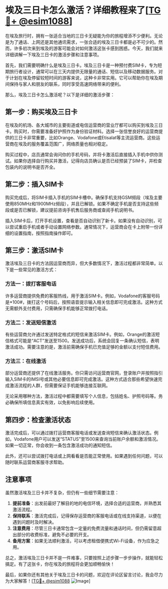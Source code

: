 # 埃及三日卡怎么激活？详细教程来了[[TG💪+ @esim1088](https://t.me/s/esim1088)]

在埃及旅行时，拥有一张适合当地的三日卡无疑能为你的旅程增添不少便利。无论是为了通话、上网还是其他通讯需求，一张合适的埃及三日卡都是必不可少的。然而，许多初次来到埃及的游客可能会对如何激活这张卡感到困惑。今天，我们就来详细讲解一下埃及三日卡的激活步骤和注意事项。

首先，我们需要明确什么是埃及三日卡。埃及三日卡是一种预付费SIM卡，专为短期旅行者设计，通常可以在三天内提供无限量的通话、短信以及移动数据服务。对于计划在埃及停留较短时间的游客来说，这种卡非常实用。它可以帮助你在埃及期间保持与家人和朋友的联系，同时享受高速网络带来的便利。

那么，埃及三日卡怎么激活呢？以下是详细的激活步骤：

## 第一步：购买埃及三日卡

在埃及的机场、各大城市的主要街道或电信运营商的营业厅都可以购买到埃及三日卡。购买时，你需要准备好护照作为身份验证材料。选择一张信誉良好的运营商提供的三日卡非常重要，比如Orange、Vodafone或Etisalat等主流运营商。这些运营商在埃及的服务覆盖范围广，网络质量也相对稳定。

购买过程中，店员通常会询问你的手机号码，并将卡激活后直接插入手机中供你测试。如果你选择自行购买并激活，记得向店员确认是否已经预装了SIM卡，并检查包装内的说明书是否齐全。

## 第二步：插入SIM卡

购买完成后，将SIM卡插入手机的SIM卡槽中。确保手机支持GSM频段（埃及主要使用850MHz和1900MHz频段），并且已解锁。如果不确定手机是否支持这些频段或是否已解锁，建议提前咨询手机售后服务商或查阅手机说明书。

插入SIM卡后，打开手机设置，查看是否自动识别了新卡。如果没有自动识别，可以尝试重启手机或者手动设置网络参数。通常情况下，运营商会在卡上附带一份详细的设置指南，按照指南操作即可。

## 第三步：激活SIM卡

激活埃及三日卡的方法因运营商而异，但大多数情况下，激活过程都非常简单。以下是一些常见的激活方式：

### 方法一：拨打客服电话

许多运营商提供免费的客服热线，用于激活SIM卡。例如，Vodafone的客服号码是*100#，拨打这个号码后，按照语音提示输入相关信息即可完成激活。这种方式无需额外支付费用，只需确保手机能够正常拨打电话。

### 方法二：发送短信激活

有些运营商允许通过发送特定格式的短信来激活SIM卡。例如，Orange的激活短信格式可能是“ACT”发送至1500。发送成功后，系统会回复一条确认短信，表明激活成功。需要注意的是，激活前需确保手机已充值足够的金额以支付短信费用。

### 方法三：在线激活

部分运营商还提供了在线激活服务。你只需访问运营商官网，登录账户并按照指引输入SIM卡的IMSI号或其他必要信息即可完成激活。这种方式适合那些希望快速完成激活流程的人群，但需要保证手机能够连接互联网。

无论采用哪种方法，激活过程中都需要填写个人信息，包括姓名、护照号码等。务必确保所填信息真实有效，以免影响后续使用。

## 第四步：检查激活状态

激活完成后，可以通过拨打运营商客服电话或发送查询短信来确认激活状态。例如，Vodafone用户可以发送“STATUS”至1500来查询当前账户余额和激活情况。如果一切正常，你会收到一条包含激活成功的通知短信。

此外，还可以尝试拨打电话或上网看看是否能正常使用。如果遇到任何问题，可以随时联系运营商客服寻求帮助。

## 注意事项

虽然激活埃及三日卡并不复杂，但仍有一些细节需要注意：

1. **提前准备**：出发前最好了解目的地的电信环境，选择合适的运营商，并熟悉其激活流程。
2. **保持联系**：激活完成后，记得保存运营商的客服电话或在线支持渠道，以便在遇到问题时及时解决。
3. **注意费用**：尽管三日卡通常包含一定量的免费流量和通话时间，但仍需留意超出部分的收费标准，避免不必要的开支。
4. **备用方案**：如果无法顺利激活，可以考虑租借便携式Wi-Fi设备，作为应急之用。

总之，激活埃及三日卡并不是一件难事，只要按照上述步骤一步步操作，就能轻松搞定。有了这张卡，你在埃及的旅程将会更加顺畅愉快！

最后，如果你还有其他关于埃及三日卡的问题，欢迎在评论区留言讨论，我会尽力为大家解答！[[TG💪+ @esim1088](https://t.me/s/esim1088) ![Image](https://i.postimg.cc/4NQfJmqS/Snipaste-2025-05-13-00-14-12.png)]